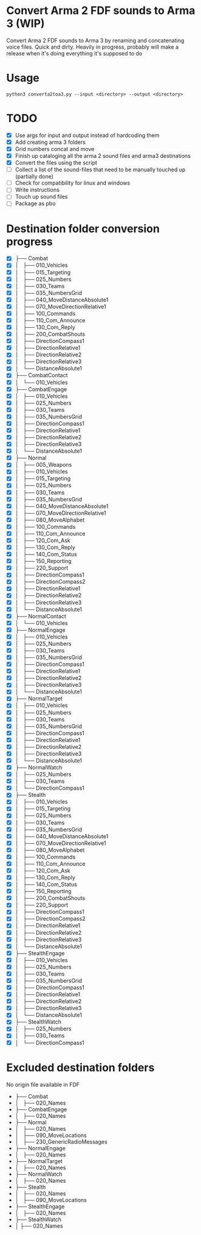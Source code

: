 # Convert Arma 2 FDF sounds to Arma 3 (WIP)

Convert Arma 2 FDF sounds to Arma 3 by renaming and concatenating voice files. Quick and dirty.
Heavily in progress, probably will make a release when it's doing everything it's supposed to do

# Usage

`python3 converta2toa3.py --input <directory> --output <directory>`

# TODO

- [x] Use args for input and output instead of hardcoding them
- [x] Add creating arma 3 folders
- [x] Grid numbers concat and move
- [x] Finish up cataloging all the arma 2 sound files and arma3 destinations
- [x] Convert the files using the script
- [ ] Collect a list of the sound-files that need to be manually touched up (partially done)
- [ ] Check for compatibility for linux and windows
- [ ] Write instructions
- [ ] Touch up sound files
- [ ] Package as pbo

# Destination folder conversion progress

- [x] ├── Combat
- [x] │   ├── 010_Vehicles
- [x] │   ├── 015_Targeting
- [x] │   ├── 025_Numbers
- [x] │   ├── 030_Teams
- [x] │   ├── 035_NumbersGrid
- [x] │   ├── 040_MoveDistanceAbsolute1
- [x] │   ├── 070_MoveDirectionRelative1
- [x] │   ├── 100_Commands
- [x] │   ├── 110_Com_Announce
- [x] │   ├── 130_Com_Reply
- [x] │   ├── 200_CombatShouts
- [x] │   ├── DirectionCompass1
- [x] │   ├── DirectionRelative1
- [x] │   ├── DirectionRelative2
- [x] │   ├── DirectionRelative3
- [x] │   └── DistanceAbsolute1
- [x] ├── CombatContact
- [x] │   └── 010_Vehicles
- [x] ├── CombatEngage
- [x] │   ├── 010_Vehicles
- [x] │   ├── 025_Numbers
- [x] │   ├── 030_Teams
- [x] │   ├── 035_NumbersGrid
- [x] │   ├── DirectionCompass1
- [x] │   ├── DirectionRelative1
- [x] │   ├── DirectionRelative2
- [x] │   ├── DirectionRelative3
- [x] │   └── DistanceAbsolute1
- [x] ├── Normal
- [x] │   ├── 005_Weapons
- [x] │   ├── 010_Vehicles
- [x] │   ├── 015_Targeting
- [x] │   ├── 025_Numbers
- [x] │   ├── 030_Teams
- [x] │   ├── 035_NumbersGrid
- [x] │   ├── 040_MoveDistanceAbsolute1
- [x] │   ├── 070_MoveDirectionRelative1
- [x] │   ├── 080_MoveAlphabet
- [x] │   ├── 100_Commands
- [x] │   ├── 110_Com_Announce
- [x] │   ├── 120_Com_Ask
- [x] │   ├── 130_Com_Reply
- [x] │   ├── 140_Com_Status
- [x] │   ├── 150_Reporting
- [x] │   ├── 220_Support
- [x] │   ├── DirectionCompass1
- [x] │   ├── DirectionCompass2
- [x] │   ├── DirectionRelative1
- [x] │   ├── DirectionRelative2
- [x] │   ├── DirectionRelative3
- [x] │   └── DistanceAbsolute1
- [x] ├── NormalContact
- [x] │   └── 010_Vehicles
- [x] ├── NormalEngage
- [x] │   ├── 010_Vehicles
- [x] │   ├── 025_Numbers
- [x] │   ├── 030_Teams
- [x] │   ├── 035_NumbersGrid
- [x] │   ├── DirectionCompass1
- [x] │   ├── DirectionRelative1
- [x] │   ├── DirectionRelative2
- [x] │   ├── DirectionRelative3
- [x] │   └── DistanceAbsolute1
- [x] ├── NormalTarget
- [x] │   ├── 010_Vehicles
- [x] │   ├── 025_Numbers
- [x] │   ├── 030_Teams
- [x] │   ├── 035_NumbersGrid
- [x] │   ├── DirectionCompass1
- [x] │   ├── DirectionRelative1
- [x] │   ├── DirectionRelative2
- [x] │   ├── DirectionRelative3
- [x] │   └── DistanceAbsolute1
- [x] ├── NormalWatch
- [x] │   ├── 025_Numbers
- [x] │   ├── 030_Teams
- [x] │   └── DirectionCompass1
- [x] ├── Stealth
- [x] │   ├── 010_Vehicles
- [x] │   ├── 015_Targeting
- [x] │   ├── 025_Numbers
- [x] │   ├── 030_Teams
- [x] │   ├── 035_NumbersGrid
- [x] │   ├── 040_MoveDistanceAbsolute1
- [x] │   ├── 070_MoveDirectionRelative1
- [x] │   ├── 080_MoveAlphabet
- [x] │   ├── 100_Commands
- [x] │   ├── 110_Com_Announce
- [x] │   ├── 120_Com_Ask
- [x] │   ├── 130_Com_Reply
- [x] │   ├── 140_Com_Status
- [x] │   ├── 150_Reporting
- [x] │   ├── 200_CombatShouts
- [x] │   ├── 220_Support
- [x] │   ├── DirectionCompass1
- [x] │   ├── DirectionCompass2
- [x] │   ├── DirectionRelative1
- [x] │   ├── DirectionRelative2
- [x] │   ├── DirectionRelative3
- [x] │   └── DistanceAbsolute1
- [x] ├── StealthEngage
- [x] │   ├── 010_Vehicles
- [x] │   ├── 025_Numbers
- [x] │   ├── 030_Teams
- [x] │   ├── 035_NumbersGrid
- [x] │   ├── DirectionCompass1
- [x] │   ├── DirectionRelative1
- [x] │   ├── DirectionRelative2
- [x] │   ├── DirectionRelative3
- [x] │   └── DistanceAbsolute1
- [x] ├── StealthWatch
- [x] │   ├── 025_Numbers
- [x] │   ├── 030_Teams
- [x] │   └── DirectionCompass1

# Excluded destination folders

No origin file available in FDF

- ├── Combat
- │   ├── 020_Names
- ├── CombatEngage
- │   ├── 020_Names
- ├── Normal
- │   ├── 020_Names
- │   ├── 090_MoveLocations
- │   ├── 230_GenericRadioMessages
- ├── NormalEngage
- │   ├── 020_Names
- ├── NormalTarget
- │   ├── 020_Names
- ├── NormalWatch
- │   ├── 020_Names
- ├── Stealth
- │   ├── 020_Names
- │   ├── 090_MoveLocations
- ├── StealthEngage
- │   ├── 020_Names
- ├── StealthWatch
- │   ├── 020_Names
